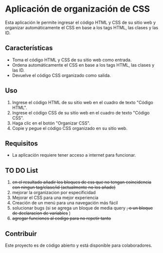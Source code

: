 # Aplicación de organización de CSS

Esta aplicación le permite ingresar el código HTML y CSS de su sitio web y organizar automáticamente el CSS en base a los tags HTML, las clases y las ID.

## Características
- Toma el código HTML y CSS de su sitio web como entrada.
- Ordena automáticamente el CSS en base a los tags HTML, las clases y las ID.
- Devuelve el código CSS organizado como salida.

## Uso
1. Ingrese el código HTML de su sitio web en el cuadro de texto "Código HTML".
2. Ingrese el código CSS de su sitio web en el cuadro de texto "Código CSS".
3. Haga clic en el botón "Organizar CSS".
4. Copie y pegue el código CSS organizado en su sitio web.

## Requisitos
- La aplicación requiere tener acceso a internet para funcionar.

## TO DO List

1. ~~en el resultado añadir los bloques de css que no tengan coincidencia con ningun tag/clase/id (actualmente no los añade)~~
2. mejorar la organizacion por especificidad
3. Mejorar el CSS para una mejor experiencia
4. Creación de un menú para una navegación más fácil
5. solucionar bugs (si se agrega un bloque de media query ~~, o un bloque de declaracion de variables~~ )
6. ~~agregar funciones al codigo para no repetir tanto~~

## Contribuir
Este proyecto es de código abierto y está disponible para colaboradores.
